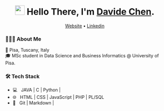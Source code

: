 <h1 align="center"><img src="https://raw.githubusercontent.com/sidbelbase/sidbelbase/master/wave.gif" width="30px"><strong> Hello There, I'm <a href="https://davidechen.it">Davide Chen</a></strong>.
</h1>
<p align="center">
  <a href="https://davidechen.it">Website</a> •
  <a href="https://www.linkedin.com/in/davide-chen-89aa02145/">Linkedin</a>
</p>

<h3> 👨🏻‍💻 About Me </h3>

📌 Pisa, Tuscany, Italy  
🎓 MSc student in Data Science and Business Informatics @ University of Pisa.  

<h3>🛠 Tech Stack</h3>

- 💻 &nbsp; JAVA | C | Python |
- 🌐 &nbsp; HTML | CSS | JavaScript | PHP | PL/SQL
- 🔧 &nbsp; Git | Markdown |
